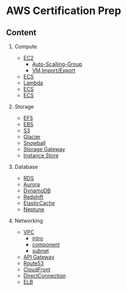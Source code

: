 # AWS Certification Prep

## Content

1.  Compute

    - [EC2](https://github.com/BravoChos/aws-saa-certification/tree/master/solutionArchitect/01_compute/01_EC2)
      - [Auto-Scailing-Group](https://github.com/BravoChos/aws-saa-certification/tree/master/solutionArchitect/01_compute/01_EC2/Auto-Scaling-Group)
      - [VM Import/Export](https://github.com/BravoChos/aws-saa-certification/tree/master/solutionArchitect/01_compute/01_EC2/VM%20Import/Export)
    - [ECS](https://github.com/BravoChos/aws-saa-certification/tree/master/solutionArchitect/01_compute/02_ECS)
    - [Lambda](https://github.com/BravoChos/aws-saa-certification/tree/master/solutionArchitect/01_compute/03_Lambda)
    - [ECS](https://github.com/BravoChos/aws-saa-certification/tree/master/solutionArchitect/01_compute/04_ElasticBeanStalk)
    - [ECS](https://github.com/BravoChos/aws-saa-certification/tree/master/solutionArchitect/01_compute/05_LightSail)

2.  Storage

    - [EFS](https://github.com/BravoChos/aws-saa-certification/tree/master/solutionArchitect/02_storage/01_EFS)
    - [EBS](https://github.com/BravoChos/aws-saa-certification/tree/master/solutionArchitect/02_storage/02_EBS)
    - [S3](https://github.com/BravoChos/aws-saa-certification/tree/master/solutionArchitect/02_storage/03_S3)
    - [Glacier](https://github.com/BravoChos/aws-saa-certification/tree/master/solutionArchitect/02_storage/04_Glacier)
    - [Snowball](https://github.com/BravoChos/aws-saa-certification/tree/master/solutionArchitect/02_storage/05_Snowball)
    - [Storage Gateway](https://github.com/BravoChos/aws-saa-certification/tree/master/solutionArchitect/02_storage/06_StorageGateway)
    - [Instance Store](https://github.com/BravoChos/aws-saa-certification/tree/master/solutionArchitect/02_storage/07_Instance_Store)

3.  Database

    - [RDS](https://github.com/BravoChos/aws-saa-certification/tree/master/solutionArchitect/03_database/01_RDS)
    - [Aurora](https://github.com/BravoChos/aws-saa-certification/tree/master/solutionArchitect/03_database/02_Aurora)
    - [DynamoDB](https://github.com/BravoChos/aws-saa-certification/tree/master/solutionArchitect/03_database/03_DynamoDB)
    - [Redshift](https://github.com/BravoChos/aws-saa-certification/tree/master/solutionArchitect/03_database/04_Redshift)
    - [ElasticCache](https://github.com/BravoChos/aws-saa-certification/tree/master/solutionArchitect/03_database/05_ElasticCache)
    - [Neptune](https://github.com/BravoChos/aws-saa-certification/tree/master/solutionArchitect/03_database/06_Neptune)

4.  Networking

    - [VPC](https://github.com/BravoChos/aws-saa-certification/tree/master/solutionArchitect/04_networking/01_VPC)
      - [intro](https://github.com/BravoChos/aws-saa-certification/blob/master/solutionArchitect/04_networking/01_VPC/vpc_intro.md)
      - [component](https://github.com/BravoChos/aws-saa-certification/blob/master/solutionArchitect/04_networking/01_VPC/vpc_component.md)
      - [subnet](https://github.com/BravoChos/aws-saa-certification/blob/master/solutionArchitect/04_networking/01_VPC/vpc_subnet.md)
    - [API Gateway](https://github.com/BravoChos/aws-saa-certification/tree/master/solutionArchitect/04_networking/02_API_Gateway)
    - [Route53](https://github.com/BravoChos/aws-saa-certification/tree/master/solutionArchitect/04_networking/03_Route53)
    - [CloudFront](https://github.com/BravoChos/aws-saa-certification/tree/master/solutionArchitect/04_networking/04_CloudFront)
    - [DirectConnection](https://github.com/BravoChos/aws-saa-certification/tree/master/solutionArchitect/04_networking/05_DirectConnection)
    - [ELB](https://github.com/BravoChos/aws-saa-certification/tree/master/solutionArchitect/04_networking/06_ELB)
